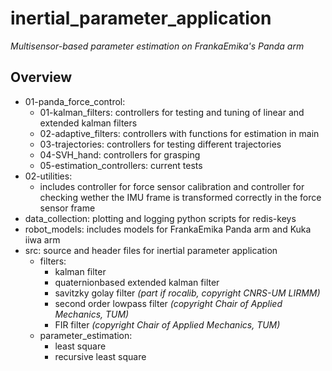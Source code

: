 # inertial_parameter_application
*Multisensor-based parameter estimation on FrankaEmika's Panda arm*
## Overview

* 01-panda_force_control:
  * 01-kalman_filters: controllers for testing and tuning of linear and extended kalman filters
  * 02-adaptive_filters: controllers with functions for estimation in main
  * 03-trajectories: controllers for testing different trajectories
  * 04-SVH_hand: controllers for grasping
  * 05-estimation_controllers: current tests
* 02-utilities: 
  * includes controller for force sensor calibration and controller for checking wether the IMU frame is transformed correctly in the force sensor frame
* data_collection: plotting and logging python scripts for redis-keys
* robot_models: includes models for FrankaEmika Panda arm and Kuka iiwa arm
* src: source and header files for inertial parameter application
   * filters: 
     * kalman filter
     * quaternionbased extended kalman filter
     * savitzky golay filter *(part if rocalib, copyright CNRS-UM LIRMM)*
     * second order lowpass filter *(copyright Chair of Applied Mechanics, TUM)*
     * FIR filter *(copyright Chair of Applied Mechanics, TUM)*
  * parameter_estimation: 
    * least square 
    * recursive least square


